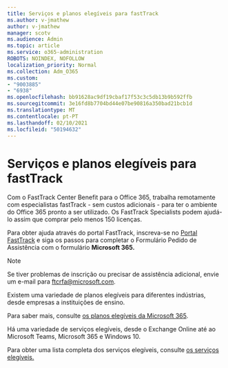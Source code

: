 ```yaml
---
title: Serviços e planos elegíveis para fastTrack
ms.author: v-jmathew
author: v-jmathew
manager: scotv
ms.audience: Admin
ms.topic: article
ms.service: o365-administration
ROBOTS: NOINDEX, NOFOLLOW
localization_priority: Normal
ms.collection: Adm_O365
ms.custom:
- "9003885"
- "6938"
ms.openlocfilehash: bb91628ac9df19cbaf17f53c3c5db13b9b592ffb
ms.sourcegitcommit: 3e16fd8b7704bd44e07be90816a350bad21bcb1d
ms.translationtype: MT
ms.contentlocale: pt-PT
ms.lasthandoff: 02/10/2021
ms.locfileid: "50194632"
---
```

# <a name="eligible-services-and-plans-for-fasttrack"></a>Serviços e planos elegíveis para fastTrack

Com o FastTrack Center Benefit para o Office 365, trabalha remotamente com especialistas fastTrack - sem custos adicionais - para ter o ambiente do Office 365 pronto a ser utilizado. Os FastTrack Specialists podem ajudá-lo assim que comprar pelo menos 150 licenças.

Para obter ajuda através do portal FastTrack, inscreva-se no [Portal FastTrack](https://go.microsoft.com/fwlink/?linkid=2125443) e siga os passos para completar o Formulário Pedido de Assistência com o formulário **Microsoft 365.**

> [!NOTE]
> Se tiver problemas de inscrição ou precisar de assistência adicional, envie um e-mail para [ftcrfa@microsoft.com](mailto:ftcrfa@microsoft.com).

Existem uma variedade de planos elegíveis para diferentes indústrias, desde empresas a instituições de ensino.

Para saber mais, consulte [os planos elegíveis da Microsoft 365](https://go.microsoft.com/fwlink/?linkid=2125459).

Há uma variedade de serviços elegíveis, desde o Exchange Online até ao Microsoft Teams, Microsoft 365 e Windows 10.

Para obter uma lista completa dos serviços elegíveis, consulte [os serviços elegíveis.](https://go.microsoft.com/fwlink/?linkid=2125636)

